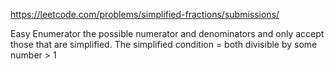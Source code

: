 https://leetcode.com/problems/simplified-fractions/submissions/

Easy Enumerator the possible numerator and denominators and only accept those that are simplified.
The simplified condition = both divisible by some number > 1

